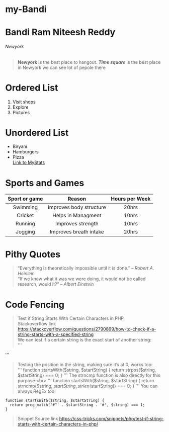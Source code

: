 # my-Bandi
# Bandi Ram Niteesh Reddy
###### Newyork
> **Newyork** is the best place to hangout.
> ***Time square*** is the best place in Newyork 
> we can see lot of pepole there
# Ordered List
1. Visit shops
2. Explore 
3. Pictures
# Unordered List
* Biryani
* Hamburgers
* Pizza<br>
[Link to MyStats](https://github.com/BandiRamNiteeshReddy/my-Bandi/blob/main/MyStats.md)
# Sports and Games
|Sport or game|Reason|Hours per Week|
| :---: | :---: | :---: |
|Swimming|Improves body structure|20hrs|
|Cricket|Helps in Managment|10hrs|
|Running|Improves strength|10hrs|
|Jogging|Improves breath intake|20hrs|
# Pithy Quotes
>“Everything is theoretically impossible until it is done.” – *Robert A. Heinlein*<br>
>“If we knew what it was we were doing, it would not be called research, would it?” – *Albert Einstein* 
# Code Fencing
>Test if String Starts With Certain Characters in PHP<br>
> Stackoverflow link <https://stackoverflow.com/questions/2790899/how-to-check-if-a-string-starts-with-a-specified-string><br>
>We can test if a certain string is the exact start of another string:<br>
'''
<?php 
  
function startsWith($string, $startString) { 
  $len = strlen($startString); 
  return (substr($string, 0, $len) === $startString); 
} 

// usage
echo startsWith("cat", "c"); // true
echo startsWith("dog", "x"); // false

?> 
'''
>Testing the position in the string, making sure it’s at 0, works too:<br>
'''
function startsWith($string, $startString) {
  return strpos($string, $startString) === 0;
}
'''
>The strncmp function is also directly for this purpose:<br>
'''
function startsWith($string, $startString) {
  return strncmp($string, $startString, strlen($startString)) === 0;
}
'''
>You can always RegEx too!<br>
```
function startsWith($string, $startString) {
  return preg_match('#^' . $startString . '#', $string) === 1;
}
```
> Snippet Source link <https://css-tricks.com/snippets/php/test-if-string-starts-with-certain-characters-in-php/>